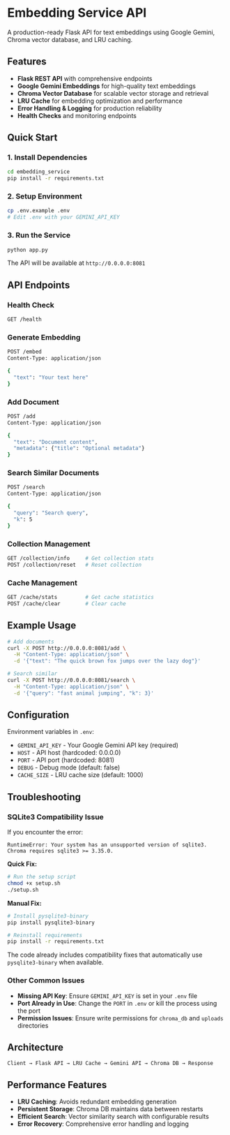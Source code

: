 # Embedding Service API

A production-ready Flask API for text embeddings using Google Gemini, Chroma vector database, and LRU caching.

## Features

- **Flask REST API** with comprehensive endpoints
- **Google Gemini Embeddings** for high-quality text embeddings
- **Chroma Vector Database** for scalable vector storage and retrieval
- **LRU Cache** for embedding optimization and performance
- **Error Handling & Logging** for production reliability
- **Health Checks** and monitoring endpoints

## Quick Start

### 1. Install Dependencies
```bash
cd embedding_service
pip install -r requirements.txt
```

### 2. Setup Environment
```bash
cp .env.example .env
# Edit .env with your GEMINI_API_KEY
```

### 3. Run the Service
```bash
python app.py
```

The API will be available at `http://0.0.0.0:8081`

## API Endpoints

### Health Check
```bash
GET /health
```

### Generate Embedding
```bash
POST /embed
Content-Type: application/json

{
  "text": "Your text here"
}
```

### Add Document
```bash
POST /add
Content-Type: application/json

{
  "text": "Document content",
  "metadata": {"title": "Optional metadata"}
}
```

### Search Similar Documents
```bash
POST /search
Content-Type: application/json

{
  "query": "Search query",
  "k": 5
}
```

### Collection Management
```bash
GET /collection/info     # Get collection stats
POST /collection/reset   # Reset collection
```

### Cache Management
```bash
GET /cache/stats         # Get cache statistics
POST /cache/clear        # Clear cache
```

## Example Usage

```bash
# Add documents
curl -X POST http://0.0.0.0:8081/add \
  -H "Content-Type: application/json" \
  -d '{"text": "The quick brown fox jumps over the lazy dog"}'

# Search similar
curl -X POST http://0.0.0.0:8081/search \
  -H "Content-Type: application/json" \
  -d '{"query": "fast animal jumping", "k": 3}'
```

## Configuration

Environment variables in `.env`:

- `GEMINI_API_KEY` - Your Google Gemini API key (required)
- `HOST` - API host (hardcoded: 0.0.0.0)
- `PORT` - API port (hardcoded: 8081)
- `DEBUG` - Debug mode (default: false)
- `CACHE_SIZE` - LRU cache size (default: 1000)

## Troubleshooting

### SQLite3 Compatibility Issue

If you encounter the error:
```
RuntimeError: Your system has an unsupported version of sqlite3. Chroma requires sqlite3 >= 3.35.0.
```

**Quick Fix:**
```bash
# Run the setup script
chmod +x setup.sh
./setup.sh
```

**Manual Fix:**
```bash
# Install pysqlite3-binary
pip install pysqlite3-binary

# Reinstall requirements
pip install -r requirements.txt
```

The code already includes compatibility fixes that automatically use `pysqlite3-binary` when available.

### Other Common Issues

- **Missing API Key**: Ensure `GEMINI_API_KEY` is set in your `.env` file
- **Port Already in Use**: Change the `PORT` in `.env` or kill the process using the port
- **Permission Issues**: Ensure write permissions for `chroma_db` and `uploads` directories

## Architecture

```
Client → Flask API → LRU Cache → Gemini API → Chroma DB → Response
```

## Performance Features

- **LRU Caching**: Avoids redundant embedding generation
- **Persistent Storage**: Chroma DB maintains data between restarts
- **Efficient Search**: Vector similarity search with configurable results
- **Error Recovery**: Comprehensive error handling and logging